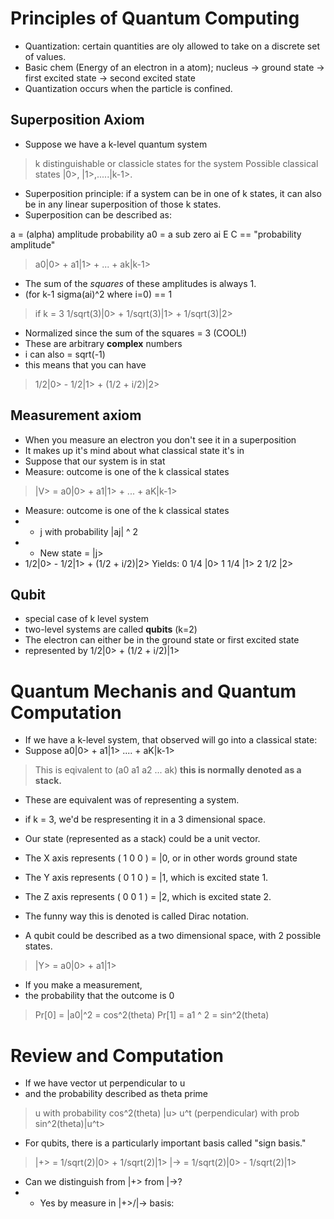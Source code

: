 Principles of Quantum Computing 
===============================

- Quantization: certain quantities are oly allowed to take on a discrete set of values. 
- Basic chem (Energy of an electron in a atom); 
nucleus -> ground state -> first excited state -> second excited state
- Quantization occurs when the particle is confined. 

Superposition Axiom 
---
- Suppose we have a k-level quantum system 
> k distinguishable or classicle states for the system 
> Possible classical states |0>, |1>,.....|k-1>. 
- Superposition principle: if a system can be in one of k states, it can also be in any linear superposition of those k states. 
- Superposition can be described as: 

a = (alpha) amplitude probability a0 = a sub zero
ai E C == "probability amplitude"

> a0|0> + a1|1> + ... + ak|k-1> 
- The sum of the <i>squares</i> of these amplitudes is always 1. 
- (for k-1 sigma(ai)^2 where i=0) == 1

> if k = 3 
> 1/sqrt(3)|0> + 1/sqrt(3)|1> + 1/sqrt(3)|2> 
- Normalized since the sum of the squares = 3 (COOL!) 
- These are arbitrary <b>complex</b> numbers
- i can also = sqrt(-1) 
- this means that you can have
> 1/2|0> - 1/2|1> + (1/2 + i/2)|2> 

Measurement axiom 
---
- When you measure an electron you don't see it in a superposition
- It makes up it's mind about what classical state it's in
- Suppose that our system is in stat
- Measure: outcome is one of the k classical states
> |V> = a0|0> + a1|1> + ... + aK|k-1>
- Measure: outcome is one of the k classical states
- - j with probability |aj| ^ 2
- - New state = |j> 
- 1/2|0> - 1/2|1>  + (1/2 + i/2)|2> 
Yields: 
0   1/4     |0> 
1   1/4     |1> 
2   1/2     |2>

Qubit
--- 
- special case of k level system
- two-level systems are called <b>qubits</b> (k=2)
- The electron can either be in the ground state or first excited state 
- represented by 1/2|0> + (1/2 + i/2)|1> 

Quantum Mechanis and Quantum Computation
========================================

- If we have a k-level system, that observed will go into a classical state: 
- Suppose a0|0> + a1|1> .... + aK|k-1> 
> This is eqivalent to (a0 a1 a2 ... ak)  **this is normally denoted as a stack.** 
- These are equivalent was of representing a system. 
- if k = 3, we'd be respresenting it in a 3 dimensional space. 
- Our state (represented as a stack) could be a unit vector. 

- The X axis represents ( 1 0 0 ) = |0, or in other words ground state 
- The Y axis represents ( 0 1 0 ) = |1, which is excited state 1. 
- The Z axis represents ( 0 0 1 ) = |2, which is excited state 2. 
- The funny way this is denoted is called Dirac notation. 

- A qubit could be described as a two dimensional space, with 2 possible states. 
> |Y> = a0|0> + a1|1> 
- If you make a measurement, 
- the probability that the outcome is 0
> Pr[0] = |a0|^2 = cos^2(theta) 
> Pr[1] = a1 ^ 2 = sin^2(theta)

Review and Computation 
======================

- If we have vector ut perpendicular to u
- and the probability described as theta prime
> u with probability cos^2(theta)           |u> 
> u^t (perpendicular) with prob sin^2(theta)|u^t> 


- For qubits, there is a particularly important basis called "sign basis."
> |+> = 1/sqrt(2)|0> + 1/sqrt(2)|1>
> |-> = 1/sqrt(2)|0> - 1/sqrt(2)|1>

- Can we distinguish from |+> from |->? 
- - Yes by measure in |+>/|-> basis: 
